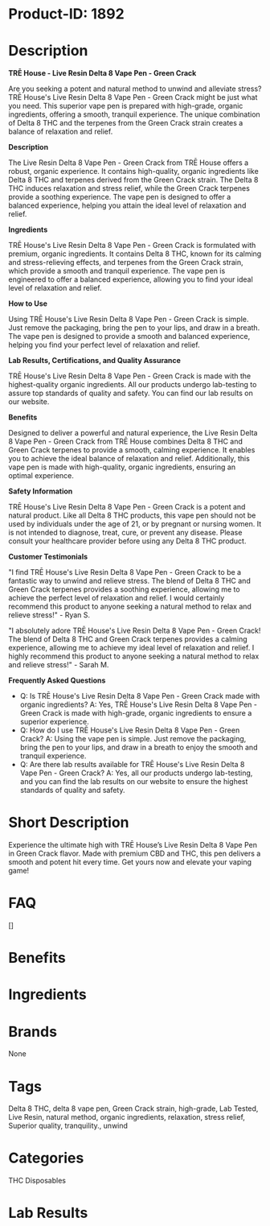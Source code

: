 # Product-ID: 1892

# Description

<p><strong>TRĒ House - Live Resin Delta 8 Vape Pen - Green Crack</strong></p>
<p>Are you seeking a potent and natural method to unwind and alleviate stress? TRĒ House's Live Resin Delta 8 Vape Pen - Green Crack might be just what you need. This superior vape pen is prepared with high-grade, organic ingredients, offering a smooth, tranquil experience. The unique combination of Delta 8 THC and the terpenes from the Green Crack strain creates a balance of relaxation and relief.</p>
<p><strong>Description</strong></p>
<p>The Live Resin Delta 8 Vape Pen - Green Crack from TRĒ House offers a robust, organic experience. It contains high-quality, organic ingredients like Delta 8 THC and terpenes derived from the Green Crack strain. The Delta 8 THC induces relaxation and stress relief, while the Green Crack terpenes provide a soothing experience. The vape pen is designed to offer a balanced experience, helping you attain the ideal level of relaxation and relief.</p>
<p><strong>Ingredients</strong></p>
<p>TRĒ House's Live Resin Delta 8 Vape Pen - Green Crack is formulated with premium, organic ingredients. It contains Delta 8 THC, known for its calming and stress-relieving effects, and terpenes from the Green Crack strain, which provide a smooth and tranquil experience. The vape pen is engineered to offer a balanced experience, allowing you to find your ideal level of relaxation and relief.</p>
<p><strong>How to Use</strong></p>
<p>Using TRĒ House's Live Resin Delta 8 Vape Pen - Green Crack is simple. Just remove the packaging, bring the pen to your lips, and draw in a breath. The vape pen is designed to provide a smooth and balanced experience, helping you find your perfect level of relaxation and relief.</p>
<p><strong>Lab Results, Certifications, and Quality Assurance</strong></p>
<p>TRĒ House's Live Resin Delta 8 Vape Pen - Green Crack is made with the highest-quality organic ingredients. All our products undergo lab-testing to assure top standards of quality and safety. You can find our lab results on our website.</p>
<p><strong>Benefits</strong></p>
<p>Designed to deliver a powerful and natural experience, the Live Resin Delta 8 Vape Pen - Green Crack from TRĒ House combines Delta 8 THC and Green Crack terpenes to provide a smooth, calming experience. It enables you to achieve the ideal balance of relaxation and relief. Additionally, this vape pen is made with high-quality, organic ingredients, ensuring an optimal experience.</p>
<p><strong>Safety Information</strong></p>
<p>TRĒ House's Live Resin Delta 8 Vape Pen - Green Crack is a potent and natural product. Like all Delta 8 THC products, this vape pen should not be used by individuals under the age of 21, or by pregnant or nursing women. It is not intended to diagnose, treat, cure, or prevent any disease. Please consult your healthcare provider before using any Delta 8 THC product.</p>
<p><strong>Customer Testimonials</strong></p>
<p>"I find TRĒ House's Live Resin Delta 8 Vape Pen - Green Crack to be a fantastic way to unwind and relieve stress. The blend of Delta 8 THC and Green Crack terpenes provides a soothing experience, allowing me to achieve the perfect level of relaxation and relief. I would certainly recommend this product to anyone seeking a natural method to relax and relieve stress!" - Ryan S.</p>
<p>"I absolutely adore TRĒ House's Live Resin Delta 8 Vape Pen - Green Crack! The blend of Delta 8 THC and Green Crack terpenes provides a calming experience, allowing me to achieve my ideal level of relaxation and relief. I highly recommend this product to anyone seeking a natural method to relax and relieve stress!" - Sarah M.</p>
<p><strong>Frequently Asked Questions</strong></p>
<ul>
<li>Q: Is TRĒ House's Live Resin Delta 8 Vape Pen - Green Crack made with organic ingredients? A: Yes, TRĒ House's Live Resin Delta 8 Vape Pen - Green Crack is made with high-grade, organic ingredients to ensure a superior experience.</li>
<li>Q: How do I use TRĒ House's Live Resin Delta 8 Vape Pen - Green Crack? A: Using the vape pen is simple. Just remove the packaging, bring the pen to your lips, and draw in a breath to enjoy the smooth and tranquil experience.</li>
<li>Q: Are there lab results available for TRĒ House's Live Resin Delta 8 Vape Pen - Green Crack? A: Yes, all our products undergo lab-testing, and you can find the lab results on our website to ensure the highest standards of quality and safety.</li>
</ul>


# Short Description

<p>Experience the ultimate high with TRĒ House&#8217;s Live Resin Delta 8 Vape Pen in Green Crack flavor. Made with premium CBD and THC, this pen delivers a smooth and potent hit every time. Get yours now and elevate your vaping game!</p>


# FAQ
[]

# Benefits



# Ingredients



# Brands

None

# Tags

Delta 8 THC, delta 8 vape pen, Green Crack strain, high-grade, Lab Tested, Live Resin, natural method, organic ingredients, relaxation, stress relief, Superior quality, tranquility., unwind

# Categories

THC Disposables

# Lab Results
